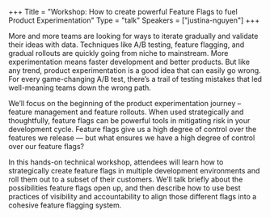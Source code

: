 +++
Title = "Workshop: How to create powerful Feature Flags to fuel Product Experimentation"
Type = "talk"
Speakers = ["justina-nguyen"]
+++

More and more teams are looking for ways to iterate gradually and validate their ideas with data. Techniques like A/B testing, feature flagging, and gradual rollouts are quickly going from niche to mainstream. More experimentation means faster development and better products. But like any trend, product experimentation is a good idea that can easily go wrong. For every game-changing A/B test, there’s a trail of testing mistakes that led well-meaning teams down the wrong path.

We’ll focus on the beginning of the product experimentation journey – feature management and feature rollouts. When used strategically and thoughtfully, feature flags can be powerful tools in mitigating risk in your development cycle. Feature flags give us a high degree of control over the features we release — but what ensures we have a high degree of control over our feature flags?

In this hands-on technical workshop, attendees will learn how to strategically create feature flags in multiple development environments and roll them out to a subset of their customers. We’ll talk briefly about the possibilities feature flags open up, and then describe how to use best practices of visibility and accountability to align those different flags into a cohesive feature flagging system.
